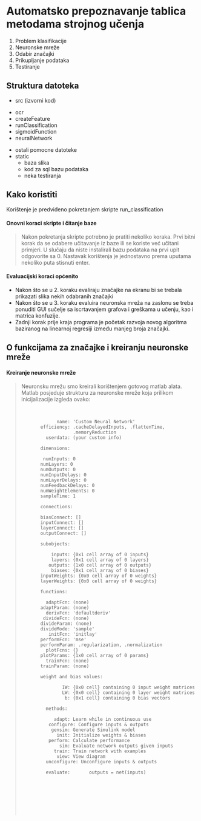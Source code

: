 Automatsko prepoznavanje tablica metodama strojnog učenja
=================

1. Problem klasifikacije
2. Neuronske mreže
3. Odabir značajki
4. Prikupljanje podataka
5. Testiranje

## Struktura datoteka

* src (izvorni kod)
 + ocr
 + createFeature
 + runClassification
 + sigmoidFunction
 + neuralNetwork
 * ostali pomocne datoteke
* static
  + baza slika
  + kod za sql bazu podataka
  + neka testiranja


## Kako koristiti 

 Korištenje je predviđeno pokretanjem skripte run_classification

#### Onovni koraci skripte i čitanje baze
> Nakon pokretanja skripte potrebno je pratiti nekoliko koraka.
> Prvi bitni korak da se odabere učitavanje iz baze ili se koriste već učitani primjeri.
> U slučaju da niste instalirali bazu podataka na prvi upit odgovorite sa 0.
> Nastavak korištenja je jednostavno prema uputama nekoliko puta stisnuti enter.

#### Evaluacijski koraci općenito
 * Nakon što se u 2. koraku evaliraju značajke na ekranu bi se trebala prikazati slika nekih odabranih značajki
 * Nakon što se u 3. koraku evaluira neuronska mreža na zaslonu se treba ponuditi GUI sučelje sa iscrtavanjem grafova
 i greškama u učenju, kao i matrica konfuzije.
 * Zadnji korak prije kraja programa je početak razvoja novog algoritma baziranog na linearnoj regresiji između manjeg
 broja značajki.

## O funkcijama za značajke i kreiranju neuronske mreže
#### Kreiranje neuronske mreže
> Neuronsku mrežu smo kreirali korištenjem gotovog matlab alata. Matlab posjeduje strukturu za neuronske mreže koja prilikom inicijalizacije izgleda ovako:
>  <pre>
>    <code>
>          
>              name: 'Custom Neural Network'
>        efficiency: .cacheDelayedInputs, .flattenTime,
>                    .memoryReduction
>          userdata: (your custom info)
> 
>        dimensions:
> 
>         numInputs: 0
>        numLayers: 0
>        numOutputs: 0
>        numInputDelays: 0
>        numLayerDelays: 0
>        numFeedbackDelays: 0
>        numWeightElements: 0
>        sampleTime: 1
> 
>        connections:
> 
>        biasConnect: []
>        inputConnect: []
>        layerConnect: []
>        outputConnect: []
> 
>        subobjects:
> 
>            inputs: {0x1 cell array of 0 inputs}
>            layers: {0x1 cell array of 0 layers}
>           outputs: {1x0 cell array of 0 outputs}
>            biases: {0x1 cell array of 0 biases}
>        inputWeights: {0x0 cell array of 0 weights}
>        layerWeights: {0x0 cell array of 0 weights}
> 
>        functions:
> 
>          adaptFcn: (none)
>        adaptParam: (none)
>          derivFcn: 'defaultderiv'
>         divideFcn: (none)
>        divideParam: (none)
>        divideMode: 'sample'
>           initFcn: 'initlay'
>        performFcn: 'mse'
>        performParam: .regularization, .normalization
>          plotFcns: {}
>        plotParams: {1x0 cell array of 0 params}
>          trainFcn: (none)
>        trainParam: (none)
> 
>        weight and bias values:
> 
>                IW: {0x0 cell} containing 0 input weight matrices
>                LW: {0x0 cell} containing 0 layer weight matrices
>                 b: {0x1 cell} containing 0 bias vectors
> 
>          methods:
> 
>             adapt: Learn while in continuous use
>           configure: Configure inputs & outputs
>            gensim: Generate Simulink model
>              init: Initialize weights & biases
>           perform: Calculate performance
>               sim: Evaluate network outputs given inputs
>             train: Train network with examples
>              view: View diagram
>          unconfigure: Unconfigure inputs & outputs
> 
>          evaluate:       outputs = net(inputs)
>    </code>
>  <pre>
>
>
